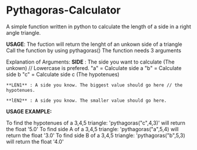 # Pythagoras-Calculator
A simple function written in python to calculate the length of a side in a right angle triangle. 


**USAGE**:
    The fuction will return the lenght of an unkown side of a triangle
    Call the function by using pythagoras()
    The function needs 3 arguments

  Explanation of Arguments:
    **SIDE** : The side you want to calculate (The unkown) // Lowercase is prefered.
      "a" = Calculate side a
      "b" = Calculate side b
      "c" = Calculate side c (The hypotenues)


    **LEN1** : A side you know. The biggest value should go here // the hypotenues.

    **lEN2** : A side you know. The smaller value should go here.

**USAGE EXAMPLE:**

To find the hypotenues of a 3,4,5 triangle:
'pythagoras("c",4,3)'
will return the float '5.0'
To find side A of a 3,4,5 triangle:
'pythagoras("a",5,4)
will return the float '3.0'
To find side B of a 3,4,5 triangle:
'pythagoras("b",5,3)
will return the float '4.0'
